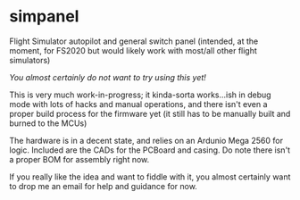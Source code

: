 # simpanel
Flight Simulator autopilot and general switch panel (intended, at the moment, for FS2020 but would likely work with most/all other flight simulators)


_You almost certainly do not want to try using this yet!_

This is very much work-in-progress; it kinda-sorta works...ish in debug mode with lots of hacks and manual operations, and there isn't even a proper build process for the firmware yet (it still has to be manually built and burned to the MCUs)

The hardware is in a decent state, and relies on an Ardunio Mega 2560 for logic.  Included are the CADs for the PCBoard and casing.  Do note there isn't a proper BOM for assembly right now.

If you really like the idea and want to fiddle with it, you almost certainly want to drop me an email for help and guidance for now.
